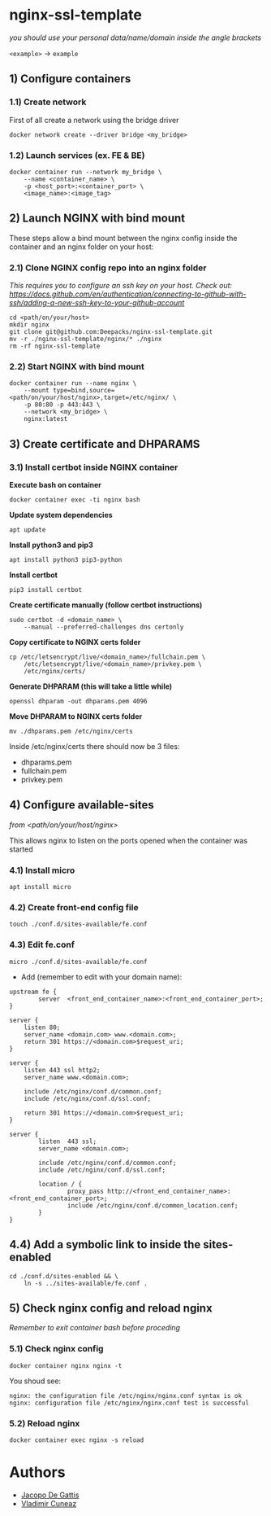 # nginx-ssl-template

_you should use your personal data/name/domain inside the angle brackets_

`<example>` -> `example`

## 1) Configure containers

### 1.1) Create network

First of all create a network using the bridge driver

```
docker network create --driver bridge <my_bridge>
```

### 1.2) Launch services (ex. FE & BE)

```
docker container run --network my_bridge \
    --name <container_name> \
    -p <host_port>:<container_port> \
    <image_name>:<image_tag>
```

## 2) Launch NGINX with bind mount

These steps allow a bind mount between the nginx config inside the container and an nginx folder on your host:

### 2.1) Clone NGINX config repo into an nginx folder

_This requires you to configure an ssh key on your host. Check out: https://docs.github.com/en/authentication/connecting-to-github-with-ssh/adding-a-new-ssh-key-to-your-github-account_

```
cd <path/on/your/host>
mkdir nginx
git clone git@github.com:Deepacks/nginx-ssl-template.git
mv -r ./nginx-ssl-template/nginx/* ./nginx
rm -rf nginx-ssl-template

```

### 2.2) Start NGINX with bind mount

```
docker container run --name nginx \
    --mount type=bind,source=<path/on/your/host/nginx>,target=/etc/nginx/ \
    -p 80:80 -p 443:443 \
    --network <my_bridge> \
    nginx:latest
```

## 3) Create certificate and DHPARAMS

### 3.1) Install certbot inside NGINX container

**Execute bash on container**

```
docker container exec -ti nginx bash
```

**Update system dependencies**

```
apt update
```

**Install python3 and pip3**

```
apt install python3 pip3-python
```

**Install certbot**

```
pip3 install certbot
```

**Create certificate manually (follow certbot instructions)**

```
sudo certbot -d <domain_name> \
    --manual --preferred-challenges dns certonly
```

**Copy certificate to NGINX certs folder**

```
cp /etc/letsencrypt/live/<domain_name>/fullchain.pem \
    /etc/letsencrypt/live/<domain_name>/privkey.pem \
    /etc/nginx/certs/
```

**Generate DHPARAM (this will take a little while)**

```
openssl dhparam -out dhparams.pem 4096
```

**Move DHPARAM to NGINX certs folder**

```
mv ./dhparams.pem /etc/nginx/certs
```

Inside /etc/nginx/certs there should now be 3 files:

- dhparams.pem
- fullchain.pem
- privkey.pem

## 4) Configure available-sites

_from <path/on/your/host/nginx>_

This allows nginx to listen on the ports opened when the container was started

### 4.1) Install micro

```
apt install micro
```

### 4.2) Create front-end config file

```
touch ./conf.d/sites-available/fe.conf
```

### 4.3) Edit fe.conf

```
micro ./conf.d/sites-available/fe.conf
```

- Add (remember to edit with your domain name):

```
upstream fe {
        server  <front_end_container_name>:<front_end_container_port>;
}

server {
    listen 80;
    server_name <domain.com> www.<domain.com>;
    return 301 https://<domain.com>$request_uri;
}

server {
    listen 443 ssl http2;
    server_name www.<domain.com>;

    include /etc/nginx/conf.d/common.conf;
    include /etc/nginx/conf.d/ssl.conf;

    return 301 https://<domain.com>$request_uri;
}

server {
        listen  443 ssl;
        server_name <domain.com>;

        include /etc/nginx/conf.d/common.conf;
        include /etc/nginx/conf.d/ssl.conf;

        location / {
                proxy_pass http://<front_end_container_name>:<front_end_container_port>;
                include /etc/nginx/conf.d/common_location.conf;
        }
}
```

## 4.4) Add a symbolic link to inside the sites-enabled

```
cd ./conf.d/sites-enabled && \
    ln -s ../sites-available/fe.conf .
```

## 5) Check nginx config and reload nginx

_Remember to exit container bash before proceding_

### 5.1) Check nginx config

```
docker container nginx nginx -t
```

You shoud see:

```
nginx: the configuration file /etc/nginx/nginx.conf syntax is ok
nginx: configuration file /etc/nginx/nginx.conf test is successful
```

### 5.2) Reload nginx

```
docker container exec nginx -s reload
```

# Authors

- [Jacopo De Gattis](https://github.com/jacopo-degattis)
- [Vladimir Cuneaz](https://github.com/deepacks)
